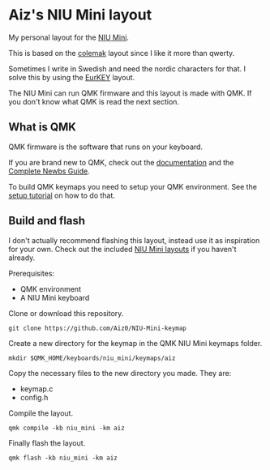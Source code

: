 # Aiz's NIU Mini layout
My personal layout for the [NIU Mini](https://kbdfans.com/products/niu-mini-40-diy-kit).

This is based on the [colemak](https://colemak.com/) layout since I like it more than qwerty.

Sometimes I write in Swedish and need the nordic characters for that. I solve this by using the [EurKEY](https://eurkey.steffen.bruentjen.eu/) layout.

The NIU Mini can run QMK firmware and this layout is made with QMK. If you don't know what QMK is read the next section.

## What is QMK
QMK firmware is the software that runs on your keyboard.

If you are brand new to QMK, check out the [documentation](https://docs.qmk.fm/#/) and the [Complete Newbs Guide](https://docs.qmk.fm/#/newbs).

To build QMK keymaps you need to setup your QMK environment. See the [setup tutorial](https://docs.qmk.fm/#/newbs_getting_started) on how to do that.

## Build and flash
I don't actually recommend flashing this layout, instead use it as inspiration for your own.
Check out the included [NIU Mini layouts](https://github.com/qmk/qmk_firmware/tree/master/keyboards/niu_mini/keymaps) if you haven't already.

Prerequisites:
- QMK environment
- A NIU Mini keyboard

Clone or download this repository.
```
git clone https://github.com/Aiz0/NIU-Mini-keymap
```
Create a new directory for the keymap in the QMK NIU Mini keymaps folder.

```
mkdir $QMK_HOME/keyboards/niu_mini/keymaps/aiz
```

Copy the necessary files to the new directory you made. They are:
- keymap.c
- config.h

Compile the layout.
```
qmk compile -kb niu_mini -km aiz
```

Finally flash the layout.
```
qmk flash -kb niu_mini -km aiz
```

